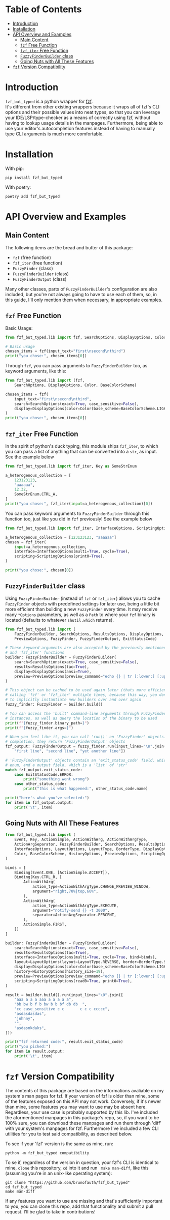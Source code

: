 # Table of Contents

- [Introduction](#introduction)
- [Installation](#installation)
- [API Overview and Examples](#api-overview-and-examples)
  * [Main Content](#main-content)
  * [`fzf` Free Function](#fzf-free-function)
  * [`fzf_iter` Free Function](#fzf_iter-free-function)
  * [`FuzzyFinderBuilder` class](#fuzzyfinderbuilder-class)
  * [Going Nuts with All These Features](#going-nuts-with-all-these-features)
- [`fzf` Version Compatibility](#fzf-version-compatibility)


# Introduction

`fzf_but_typed` is a python wrapper for [fzf](https://github.com/junegunn/fzf/).  
It's different from other existing wrappers because it wraps all of fzf's CLI 
options and their possible values into neat types, so that you can leverage 
your IDE/LSP/type-checker as a means of correctly using fzf, without having to 
lookup usage details in the manpages. Furthermore, being able to use your 
editor's autocompletion features instead of having to manually type CLI 
arguments is much more comfortable.


# Installation

With pip:

    pip install fzf_but_typed

With poetry:
    
    poetry add fzf_but_typed


# API Overview and Examples

## Main Content

The following items are the bread and butter of this package:
-  `fzf` (free function)
-  `fzf_iter` (free function)
-  `FuzzyFinder` (class)
-  `FuzzyFinderBuilder` (class)
-  `FuzzyFinderOutput` (class)

Many other classes, parts of `FuzzyFinderBuilder`'s configuration are also 
included, but you're not always going to have to use each of them, so, in this 
guide, I'll only mention them when necessary, in appropriate examples.

## `fzf` Free Function

Basic Usage:

```python
from fzf_but_typed.lib import fzf, SearchOptions, DisplayOptions, Color, 

# Basic usage
chosen_items = fzf(input_text="first\nsecond\nthird")
print("you chose:", chosen_items[0])
```

Through `fzf`, you can pass arguments to `FuzzyFinderBuilder` too, as keyword 
arguments, like this:

```python
from fzf_but_typed.lib import (fzf,
    SearchOptions, DisplayOptions, Color, BaseColorScheme)

chosen_items = fzf(
    input_text="first\nsecond\nthird",
    search=SearchOptions(exact=True, case_sensitive=False),
    display=DisplayOptions(color=Color(base_scheme=BaseColorScheme.LIGHT_256)),
)
print("you chose:", chosen_items[0])
```

## `fzf_iter` Free Function

In the spirit of python's duck typing, this module ships `fzf_iter`, to which 
you can pass a list of anything that can be converted into a `str`, as input.  
See the example below

```python
from fzf_but_typed.lib import fzf_iter, Key as SomeStrEnum

a_heterogenous_collection = [
    123123123,
    "aaaaaa",
    12.32,
    SomeStrEnum.CTRL_A,
]
print("you chose:", fzf_iter(input=a_heterogenous_collection)[0])
```

You can pass keyword arguments to `FuzzyFinderBuilder` through this function 
too, just like you did in `fzf` previously! See the example below

```python
from fzf_but_typed.lib import fzf_iter, InterfaceOptions, ScriptingOptions

a_heterogenous_collection = [123123123, "aaaaaa"]
chosen = fzf_iter(
    input=a_heterogenous_collection,
    interface=InterfaceOptions(multi=True, cycle=True),
    scripting=ScriptingOptions(print0=True),
)

print("you chose:", chosen[0])
```

## `FuzzyFinderBuilder` class

Using `FuzzyFinderBuilder` (instead of `fzf` or `fzf_iter`) allows you to cache 
`FuzzyFinder` objects with predefined settings for later use, being a little 
bit more efficient than building a new `FuzzyFinder` every time. It may receive 
many `*Options` parameters, as well as a `Path` to where your `fzf` binary is 
located (defaults to whatever `shutil.which` returns).

```python
from fzf_but_typed.lib import (
    FuzzyFinderBuilder, SearchOptions, ResultsOptions, DisplayOptions,
    PreviewOptions, FuzzyFinder, FuzzyFinderOutput, ExitStatusCode)

# These keyword arguments are also accepted by the previously mentioned 'fzf'
# and 'fzf_iter' functions
builder: FuzzyFinderBuilder = FuzzyFinderBuilder(
    search=SearchOptions(exact=True, case_sensitive=False),
    results=ResultsOptions(tac=True),
    display=DisplayOptions(ansi=True),
    preview=PreviewOptions(preview_command="echo {} | tr [:lower:] [:upper:]"),
)

# This object can be cached to be used again later (thats more efficient than
# calling 'fzf' or 'fzf_iter' multiple times, because this way, you don't have 
# to implicitly instantiate new builders over and over again
fuzzy_finder: FuzzyFinder = builder.build()

# You can access the 'built' command-line arguments through FuzzyFinder
# instances, as well as query the location of the binary to be used
print(f"{fuzzy_finder.binary_path=}")
print(f"{fuzzy_finder.args=}")

# When you feel like it, you can call 'run()' on 'FuzzyFinder' objects. Upon
# completion, they return 'FuzzyFinderOutput' objects
fzf_output: FuzzyFinderOutput = fuzzy_finder.run(input_lines="\n".join([
    "first line", "second line", "yet another line"])

# 'FuzzyFinderOutput' objects contain an 'exit_status_code' field, which is an
# enum, and a output field, which is a 'list' of 'str'
match fzf_output.exit_status_code:
    case ExitStatusCode.ERROR:
        print("something went wrong")
    case other_status_code:
        print("this is what happened:", other_status_code.name)

print("here's what you've selected:")
for item in fzf_output.output:
    print('\t', item)
```

## Going Nuts with All These Features

```python
from fzf_but_typed.lib import (
    Event, Key, ActionSimple, ActionWithArg, ActionWithArgType,
    ActionArgSeparator, FuzzyFinderBuilder, SearchOptions, ResultsOptions,
    InterfaceOptions, LayoutOptions, LayoutType, BorderType, DisplayOptions,
    Color, BaseColorScheme, HistoryOptions, PreviewOptions, ScriptingOptions
)

binds = [
    Binding(Event.ONE, [ActionSimple.ACCEPT]),
    Binding(Key.CTRL_R, [
        ActionWithArg(
            action_type=ActionWithArgType.CHANGE_PREVIEW_WINDOW,
            argument="right,70%|top,60%",
        ),
        ActionWithArg(
            action_type=ActionWithArgType.EXECUTE,
            argument="notify-send {} -t 3000",
            separator=ActionArgSeparator.PERCENT,
        ),
        ActionSimple.FIRST,
    ])
]

builder: FuzzyFinderBuilder = FuzzyFinderBuilder(
    search=SearchOptions(exact=True, case_sensitive=False),
    results=ResultsOptions(tac=True),
    interface=InterfaceOptions(multi=True, cycle=True, bind=binds),
    layout=LayoutOptions(layout=LayoutType.REVERSE, border=BorderType.SHARP),
    display=DisplayOptions(color=Color(base_scheme=BaseColorScheme.LIGHT_256)),
    history=HistoryOptions(history_size=19),
    preview=PreviewOptions(preview_command="echo {} | tr [:lower:] [:upper:]"),
    scripting=ScriptingOptions(read0=True, print0=True),
)

result = builder.build().run(input_lines="\0".join([
    "aaa a a a aaa a a a a a",
    "bb bw b f b bw b b bf db db  ",
    "cc case_sensitive c c       c c c ccccc",
    "asdasdasdas",
    "johnny",
    "",
    "asdasnkdaks",
]))

print("fzf returned code:", result.exit_status_code)
print("you picked:")
for item in result.output:
    print('\t', item)
```


# `fzf` Version Compatibility

The contents of this package are based on the informations avaliable on my 
system's man pages for fzf. If your version of fzf is older than mine, some of 
the features exposed on this API may not work. Conversely, if it's newer than 
mine, some features you may want to use may be absent here. Regardless, your 
use case is probably supported by this lib. I've included the aformentioned 
manpages in this package's repo, so, if you want to be 100% sure, you can 
download these manpages and run them through 'diff' with your system's manpages 
for fzf. Furthermore I've included a few CLI utilities for you to test said 
compatibility, as described below.

To see if your 'fzf' version is the same as mine, run:

    python -m fzf_but_typed compatibility

To se if, regardless of the version in question, your fzf's CLI is identical to 
mine, `clone` this repository, `cd` into it and run ` make man-diff`, like this 
(assuming you're in an unix-like operating system):

    git clone "https://github.com/brunofauth/fzf_but_typed"
    cd fzf_but_typed
    make man-diff

If any features you want to use are missing and that's sufficiently important 
to you, you can clone this repo, add that functionality and submit a pull 
request. I'll be glad to take in contributions!

